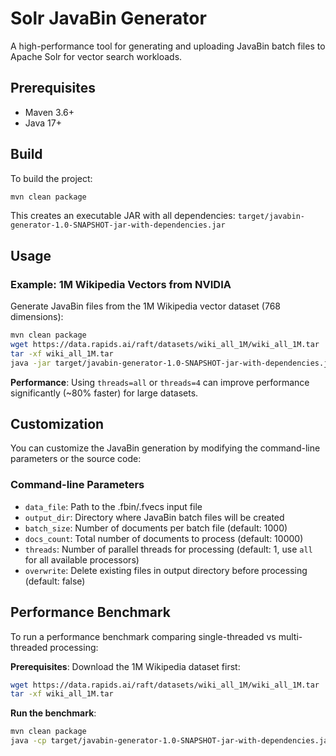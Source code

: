 # Solr JavaBin Generator

A high-performance tool for generating and uploading JavaBin batch files to Apache Solr for vector search workloads.

## Prerequisites

- Maven 3.6+ 
- Java 17+

## Build

To build the project:

```bash
mvn clean package
```

This creates an executable JAR with all dependencies: `target/javabin-generator-1.0-SNAPSHOT-jar-with-dependencies.jar`

## Usage

### Example: 1M Wikipedia Vectors from NVIDIA

Generate JavaBin files from the 1M Wikipedia vector dataset (768 dimensions):

```bash
mvn clean package
wget https://data.rapids.ai/raft/datasets/wiki_all_1M/wiki_all_1M.tar
tar -xf wiki_all_1M.tar
java -jar target/javabin-generator-1.0-SNAPSHOT-jar-with-dependencies.jar data_file=base.1M.fbin output_dir=wiki_batches batch_size=10000 docs_count=1000000 threads=all
```

**Performance**: Using `threads=all` or `threads=4` can improve performance significantly (~80% faster) for large datasets.

## Customization

You can customize the JavaBin generation by modifying the command-line parameters or the source code:

### Command-line Parameters
- `data_file`: Path to the .fbin/.fvecs input file
- `output_dir`: Directory where JavaBin batch files will be created
- `batch_size`: Number of documents per batch file (default: 1000)
- `docs_count`: Total number of documents to process (default: 10000)
- `threads`: Number of parallel threads for processing (default: 1, use `all` for all available processors)
- `overwrite`: Delete existing files in output directory before processing (default: false)

## Performance Benchmark

To run a performance benchmark comparing single-threaded vs multi-threaded processing:

**Prerequisites**: Download the 1M Wikipedia dataset first:
```bash
wget https://data.rapids.ai/raft/datasets/wiki_all_1M/wiki_all_1M.tar
tar -xf wiki_all_1M.tar
```

**Run the benchmark**:
```bash
mvn clean package
java -cp target/javabin-generator-1.0-SNAPSHOT-jar-with-dependencies.jar com.searchscale.benchmarks.PerformanceBenchmark file=base.1M.fbin total_docs=50000 batch_size=2500
```
